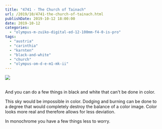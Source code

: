 ```yaml
---
title: "4741 - The Church of Tainach"
url: /2019/10/4741-the-church-of-tainach.html
publishDate: 2019-10-12 18:00:00
date: 2019-10-12
categories: 
  - "olympus-m-zuiko-digital-ed-12-100mm-f4-0-is-pro"
tags: 
  - "austria"
  - "carinthia"
  - "karnten"
  - "black-and-white"
  - "church"
  - "olympus-om-d-e-m1-mk-ii"
---
```

<div class="container">
<div class="center"><a target="_blank" href="https://d25zfm9zpd7gm5.cloudfront.net/1200x1200/2018/20180428_133030_lr.jpg"><img class="webfeedsFeaturedVisual" src="https://d25zfm9zpd7gm5.cloudfront.net/0600x0600/2018/20180428_133030_lr.jpg" /></a></div>
</div>
<br />

And you can do a few things in black and white that can't be done in
color.

This sky would be impossible in color. Dodging and burning can be
done to a degree that would completely destroy the balance of a
color image. Color looks more real and therefore allows for less
deviation.

In monochrome you have a few things less to worry.